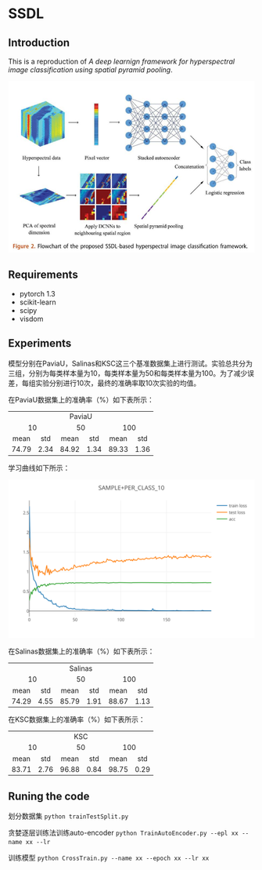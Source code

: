 # SSDL
## Introduction
This is a reproduction of *A deep learnign framework for hyperspectral image classification using spatial pyramid pooling*.

![image](img/ssdl.JPG)
## Requirements
* pytorch 1.3
* scikit-learn
* scipy
* visdom
## Experiments
模型分别在PaviaU，Salinas和KSC这三个基准数据集上进行测试。实验总共分为三组，分别为每类样本量为10，每类样本量为50和每类样本量为100。为了减少误差，每组实验分别进行10次，最终的准确率取10次实验的均值。

在PaviaU数据集上的准确率（%）如下表所示：

<table>
<tr align="center">
<td colspan="6">PaviaU</td>
</tr>
<tr align="center">
<td colspan="2">10</td>
<td colspan="2">50</td>
<td colspan="2">100</td>
</tr>
<tr align="center">
<td>mean</td>
<td>std</td>
<td>mean</td>
<td>std</td>
<td>mean</td>
<td>std</td>
</tr>
<tr align="center">
<td>74.79</td>
<td>2.34</td>
<td>84.92</td>
<td>1.34</td>
<td>89.33</td>
<td>1.36</td>
</tr>
</table>

学习曲线如下所示：

![img](img/PaviaU_sample_per_class_10.svg)

在Salinas数据集上的准确率（%）如下表所示：
<table>
<tr align="center">
<td colspan="6">Salinas</td>
</tr>
<tr align="center">
<td colspan="2">10</td>
<td colspan="2">50</td>
<td colspan="2">100</td>
</tr>
<tr align="center">
<td>mean</td>
<td>std</td>
<td>mean</td>
<td>std</td>
<td>mean</td>
<td>std</td>
</tr>
<tr align="center">
<td>74.29</td>
<td>4.55</td>
<td>85.79</td>
<td>1.91</td>
<td>88.67</td>
<td>1.13</td>
</tr>
</table>

在KSC数据集上的准确率（%）如下表所示：
<table>
<tr align="center">
<td colspan="6">KSC</td>
</tr>
<tr align="center">
<td colspan="2">10</td>
<td colspan="2">50</td>
<td colspan="2">100</td>
</tr>
<tr align="center">
<td>mean</td>
<td>std</td>
<td>mean</td>
<td>std</td>
<td>mean</td>
<td>std</td>
</tr>
<tr align="center">
<td>83.71</td>
<td>2.76</td>
<td>96.88</td>
<td>0.84</td>
<td>98.75</td>
<td>0.29</td>
</tr>
</table>

## Runing the code
划分数据集 `python trainTestSplit.py`

贪婪逐层训练法训练auto-encoder `python TrainAutoEncoder.py --epl xx --name xx --lr`

训练模型 `python CrossTrain.py --name xx --epoch xx --lr xx`
